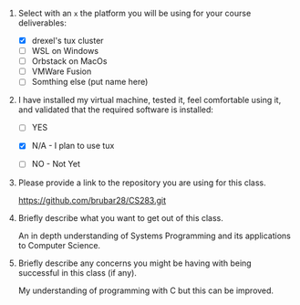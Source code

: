1. Select with an `x` the platform you will be using for your course deliverables:

    - [x] drexel's tux cluster
    - [ ] WSL on Windows
    - [ ] Orbstack on MacOs
    - [ ] VMWare Fusion
    - [ ] Somthing else (put name here)

2. I have installed my virtual machine, tested it, feel comfortable using it, and validated that the required software is installed:

    - [ ] YES
    - [x] N/A - I plan to use tux
    - [ ] NO - Not Yet


3. Please provide a link to the repository you are using for this class.

   https://github.com/brubar28/CS283.git

5. Briefly describe what you want to get out of this class.

   An in depth understanding of Systems Programming and its applications to Computer Science.

7. Briefly describe any concerns you might be having with being successful in this class (if any).

   My understanding of programming with C but this can be improved.
